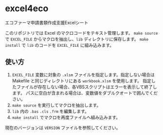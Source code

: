 # excel4eco
エコファーマ申請書類作成支援Excelシート

このリポジトリでは Excel のマクロコードをテキスト管理します。 
`make source` で `EXCEL_FILE` からマクロを抽出し、`lib` ディレクトリに保存します。
`make install` で `lib` のコードを `EXCEL_FILE` に組み込みます。

## 使い方
1. `EXCEL_FILE` 変数に対象の `.xlsm` ファイルを指定します。指定しない場合は
   Makefile と同じディレクトリにある `workbook.xlsm` を使用します。
   指定したファイルが存在しない場合、各VBSスクリプトはエラーを表示して終了します。
   パスに空白が含まれる場合は、変数値をダブルクオートで囲んでください。
2. `make source` を実行してマクロを抽出します。
3. `lib` 内の `.bas` `.cls` `.frm` を編集します。
4. `make install` でマクロを再度ファイルへ組み込みます。

現在のバージョンは `VERSION` ファイルを参照してください。

